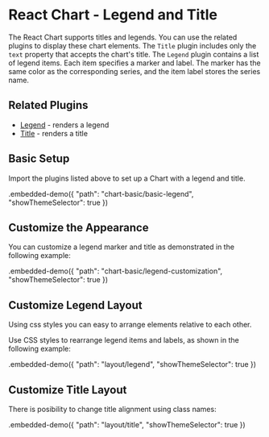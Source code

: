 # React Chart - Legend and Title

The React Chart supports titles and legends. You can use the related plugins to display these chart elements.
The `Title` plugin includes only the `text` property that accepts the chart's title.
The `Legend` plugin contains a list of legend items. Each item specifies a marker and label. The marker has the same color as the corresponding series, and the item label stores the series name.

## Related Plugins

- [Legend](../reference/legend.md) - renders a legend
- [Title](../reference/title.md) - renders a title

## Basic Setup

Import the plugins listed above to set up a Chart with a legend and title.

.embedded-demo({ "path": "chart-basic/basic-legend", "showThemeSelector": true })

## Customize the Appearance

You can customize a legend marker and title as demonstrated in the following example:

.embedded-demo({ "path": "chart-basic/legend-customization", "showThemeSelector": true })

## Customize Legend Layout

Using css styles you can easy to arrange elements relative to each other.

Use CSS styles to rearrange legend items and labels, as shown in the following example:

.embedded-demo({ "path": "layout/legend", "showThemeSelector": true })

## Customize Title Layout

There is posibility to change title alignment using class names:

.embedded-demo({ "path": "layout/title", "showThemeSelector": true })

